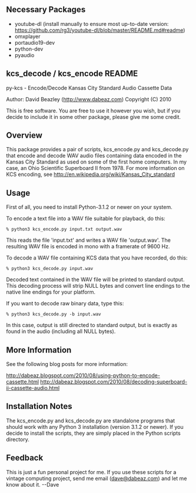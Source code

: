 ## Necessary Packages

* youtube-dl (install manually to ensure most up-to-date version: https://github.com/rg3/youtube-dl/blob/master/README.md#readme)
* omxplayer
* portaudio19-dev
* python-dev
* pyaudio



## kcs_decode / kcs_encode README

py-kcs - Encode/Decode Kansas City Standard Audio Cassette Data

Author: David Beazley (http://www.dabeaz.com)
Copyright (C) 2010

This is free software. You are free to use it however you wish, but if you
decide to include it in some other package, please give me some credit.

Overview
--------
This package provides a pair of scripts, kcs_encode.py and kcs_decode.py
that encode and decode WAV audio files containing data encoded in the
Kansas City Standard as used on some of the first home computers.  In my
case, an Ohio Scientific Superboard II from 1978.  For more information
on KCS encoding, see http://en.wikipedia.org/wiki/Kansas_City_standard

Usage
-----
First of all, you need to install Python-3.1.2 or newer on your system.

To encode a text file into a WAV file suitable for playback, do this:

    % python3 kcs_encode.py input.txt output.wav

This reads the file 'input.txt' and writes a WAV file 'output.wav'. The
resulting WAV file is encoded in mono with a framerate of 9600 Hz.

To decode a WAV file containing KCS data that you have recorded, do
this:

    % python3 kcs_decode.py input.wav

Decoded text contained in the WAV file will be printed to standard
output.  This decoding process will strip NULL bytes and convert
line endings to the native line endings for your platform.

If you want to decode raw binary data, type this:

    % python3 kcs_decode.py -b input.wav

In this case, output is still directed to standard output, but
is exactly as found in the audio (including all NULL bytes).

More Information
----------------
See the following blog posts for more information:

http://dabeaz.blogspot.com/2010/08/using-python-to-encode-cassette.html
http://dabeaz.blogspot.com/2010/08/decoding-superboard-ii-cassette-audio.html

Installation Notes
-------------------
The kcs_encode.py and kcs_decode.py are standalone programs that
should work with any Python 3 installation (version 3.1.2 or newer).
If you decide to install the scripts, they are simply placed
in the Python scripts directory.

Feedback
--------
This is just a fun personal project for me. If you use these scripts
for a vintage computing project, send me email (dave@dabeaz.com) and
let me know about it.  --Dave
